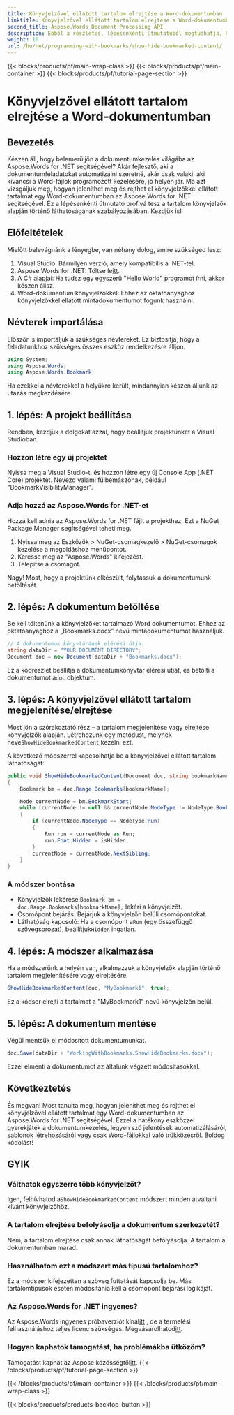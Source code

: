 ```yaml
---
title: Könyvjelzővel ellátott tartalom elrejtése a Word-dokumentumban
linktitle: Könyvjelzővel ellátott tartalom elrejtése a Word-dokumentumban
second_title: Aspose.Words Document Processing API
description: Ebből a részletes, lépésenkénti útmutatóból megtudhatja, hogyan jeleníthet meg és rejthet el könyvjelzőkkel ellátott tartalmakat Word dokumentumokban az Aspose.Words for .NET használatával.
weight: 10
url: /hu/net/programming-with-bookmarks/show-hide-bookmarked-content/
---
```


{{< blocks/products/pf/main-wrap-class >}}
{{< blocks/products/pf/main-container >}}
{{< blocks/products/pf/tutorial-page-section >}}

# Könyvjelzővel ellátott tartalom elrejtése a Word-dokumentumban

## Bevezetés

Készen áll, hogy belemerüljön a dokumentumkezelés világába az Aspose.Words for .NET segítségével? Akár fejlesztő, aki a dokumentumfeladatokat automatizálni szeretné, akár csak valaki, aki kíváncsi a Word-fájlok programozott kezelésére, jó helyen jár. Ma azt vizsgáljuk meg, hogyan jeleníthet meg és rejthet el könyvjelzőkkel ellátott tartalmat egy Word-dokumentumban az Aspose.Words for .NET segítségével. Ez a lépésenkénti útmutató profivá tesz a tartalom könyvjelzők alapján történő láthatóságának szabályozásában. Kezdjük is!

## Előfeltételek

Mielőtt belevágnánk a lényegbe, van néhány dolog, amire szükséged lesz:

1. Visual Studio: Bármilyen verzió, amely kompatibilis a .NET-tel.
2.  Aspose.Words for .NET: Töltse le[itt](https://releases.aspose.com/words/net/).
3. A C# alapjai: Ha tudsz egy egyszerű "Hello World" programot írni, akkor készen állsz.
4. Word-dokumentum könyvjelzőkkel: Ehhez az oktatóanyaghoz könyvjelzőkkel ellátott mintadokumentumot fogunk használni.

## Névterek importálása

Először is importáljuk a szükséges névtereket. Ez biztosítja, hogy a feladatunkhoz szükséges összes eszköz rendelkezésre álljon.

```csharp
using System;
using Aspose.Words;
using Aspose.Words.Bookmark;
```

Ha ezekkel a névterekkel a helyükre került, mindannyian készen állunk az utazás megkezdésére.

## 1. lépés: A projekt beállítása

Rendben, kezdjük a dolgokat azzal, hogy beállítjuk projektünket a Visual Studióban.

### Hozzon létre egy új projektet

Nyissa meg a Visual Studio-t, és hozzon létre egy új Console App (.NET Core) projektet. Nevezd valami fülbemászónak, például "BookmarkVisibilityManager".

### Adja hozzá az Aspose.Words for .NET-et

Hozzá kell adnia az Aspose.Words for .NET fájlt a projekthez. Ezt a NuGet Package Manager segítségével teheti meg.

1. Nyissa meg az Eszközök > NuGet-csomagkezelő > NuGet-csomagok kezelése a megoldáshoz menüpontot.
2. Keresse meg az "Aspose.Words" kifejezést.
3. Telepítse a csomagot.

Nagy! Most, hogy a projektünk elkészült, folytassuk a dokumentumunk betöltését.

## 2. lépés: A dokumentum betöltése

Be kell töltenünk a könyvjelzőket tartalmazó Word dokumentumot. Ehhez az oktatóanyaghoz a „Bookmarks.docx” nevű mintadokumentumot használjuk.

```csharp
// A dokumentumok könyvtárának elérési útja.
string dataDir = "YOUR DOCUMENT DIRECTORY";
Document doc = new Document(dataDir + "Bookmarks.docx");
```

 Ez a kódrészlet beállítja a dokumentumkönyvtár elérési útját, és betölti a dokumentumot a`doc` objektum.

## 3. lépés: A könyvjelzővel ellátott tartalom megjelenítése/elrejtése

Most jön a szórakoztató rész – a tartalom megjelenítése vagy elrejtése könyvjelzők alapján. Létrehozunk egy metódust, melynek neve`ShowHideBookmarkedContent` kezelni ezt.

A következő módszerrel kapcsolhatja be a könyvjelzővel ellátott tartalom láthatóságát:

```csharp
public void ShowHideBookmarkedContent(Document doc, string bookmarkName, bool isHidden)
{
    Bookmark bm = doc.Range.Bookmarks[bookmarkName];

    Node currentNode = bm.BookmarkStart;
    while (currentNode != null && currentNode.NodeType != NodeType.BookmarkEnd)
    {
        if (currentNode.NodeType == NodeType.Run)
        {
            Run run = currentNode as Run;
            run.Font.Hidden = isHidden;
        }
        currentNode = currentNode.NextSibling;
    }
}
```

### A módszer bontása

-  Könyvjelzők lekérése:`Bookmark bm = doc.Range.Bookmarks[bookmarkName];` lekéri a könyvjelzőt.
- Csomópont bejárás: Bejárjuk a könyvjelzőn belüli csomópontokat.
-  Láthatóság kapcsoló: Ha a csomópont a`Run` (egy összefüggő szövegsorozat), beállítjuk`Hidden` ingatlan.

## 4. lépés: A módszer alkalmazása

Ha a módszerünk a helyén van, alkalmazzuk a könyvjelzők alapján történő tartalom megjelenítésére vagy elrejtésére.

```csharp
ShowHideBookmarkedContent(doc, "MyBookmark1", true);
```

Ez a kódsor elrejti a tartalmat a "MyBookmark1" nevű könyvjelzőn belül.

## 5. lépés: A dokumentum mentése

Végül mentsük el módosított dokumentumunkat.

```csharp
doc.Save(dataDir + "WorkingWithBookmarks.ShowHideBookmarks.docx");
```

Ezzel elmenti a dokumentumot az általunk végzett módosításokkal.

## Következtetés

És megvan! Most tanulta meg, hogyan jeleníthet meg és rejthet el könyvjelzővel ellátott tartalmat egy Word-dokumentumban az Aspose.Words for .NET segítségével. Ezzel a hatékony eszközzel gyerekjáték a dokumentumkezelés, legyen szó jelentések automatizálásáról, sablonok létrehozásáról vagy csak Word-fájlokkal való trükközésről. Boldog kódolást!

## GYIK

### Válthatok egyszerre több könyvjelzőt?
 Igen, felhívhatod a`ShowHideBookmarkedContent` módszert minden átváltani kívánt könyvjelzőhöz.

### A tartalom elrejtése befolyásolja a dokumentum szerkezetét?
Nem, a tartalom elrejtése csak annak láthatóságát befolyásolja. A tartalom a dokumentumban marad.

### Használhatom ezt a módszert más típusú tartalomhoz?
Ez a módszer kifejezetten a szöveg futtatását kapcsolja be. Más tartalomtípusok esetén módosítania kell a csomópont bejárási logikáját.

### Az Aspose.Words for .NET ingyenes?
 Az Aspose.Words ingyenes próbaverziót kínál[itt](https://releases.aspose.com/) , de a termelési felhasználáshoz teljes licenc szükséges. Megvásárolhatod[itt](https://purchase.aspose.com/buy).

### Hogyan kaphatok támogatást, ha problémákba ütközöm?
 Támogatást kaphat az Aspose közösségtől[itt](https://forum.aspose.com/c/words/8).
{{< /blocks/products/pf/tutorial-page-section >}}

{{< /blocks/products/pf/main-container >}}
{{< /blocks/products/pf/main-wrap-class >}}

{{< blocks/products/products-backtop-button >}}
